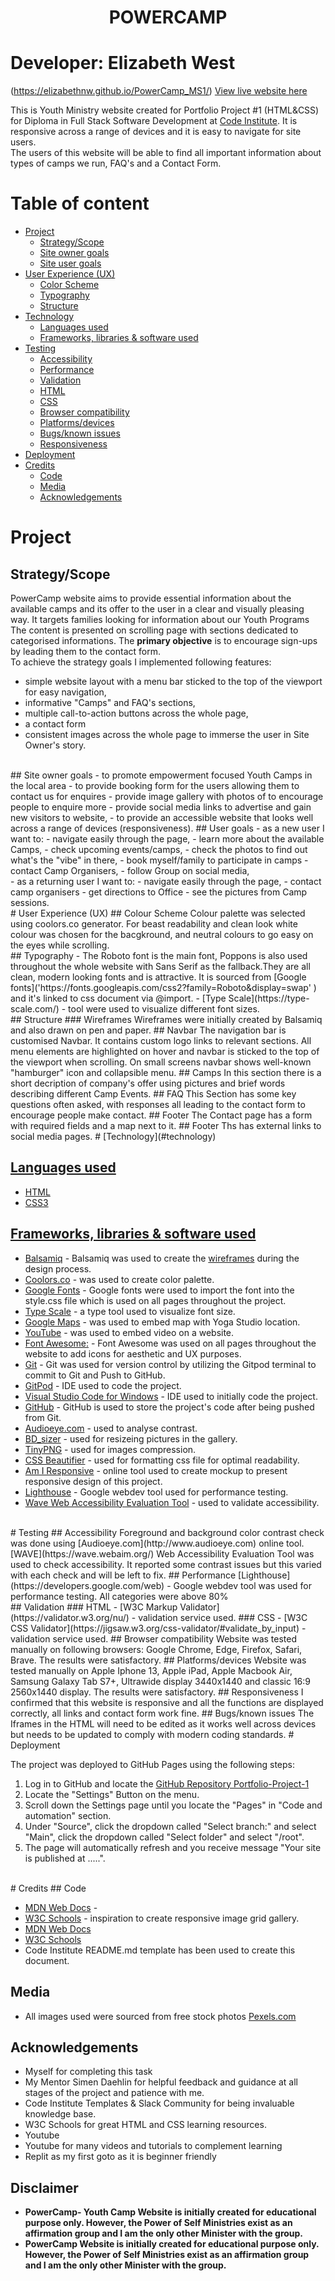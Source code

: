 <h1 align="center">POWERCAMP</h1>

# Developer: Elizabeth West
 (https://elizabethnw.github.io/PowerCamp_MS1/)
[View live website here](https://elizabethnw.github.io/PowerCamp_MS1/)

This is Youth Ministry website created for Portfolio Project #1 (HTML&CSS) for Diploma in Full Stack Software Development at [Code Institute](https://www.codeinstitute.net). It is responsive across a range of devices and it is easy to navigate for site users. 
<br>
The users of this website will be able to find all important information about types of camps we run, FAQ's and a Contact Form.
<br>
# Table of content 
*   [Project](#project)
    *   [Strategy/Scope](#strategyscope)
    *   [Site owner goals](#site-owner-goals)
    *   [Site user goals](#user-goals)
*   [User Experience (UX)](#user-experience-ux)
    *   [Color Scheme](#colour-scheme)
    *   [Typography](#typography)
    *   [Structure](#structure)
*   [Technology](#technology)
    *   [Languages used](#languages-used)
    *   [Frameworks, libraries & software used](#languages-used)
*   [Testing](#testing)
    *   [Accessibility](#accessibility)
    *   [Performance](#performance)
    *   [Validation](#validation)
    *   [HTML](#html)
    *   [CSS](#css)
    *   [Browser compatibility](#browser-compatibility)
    *   [Platforms/devices](#platformsdevices)
    *   [Bugs/known issues](#bugsknown-issues)
    *   [Responsiveness](#responsiveness)
*   [Deployment](#deployment)
*   [Credits](#credits)
    *   [Code](#code)
    *   [Media](#media)
    *   [Acknowledgements](#acknowledgements)
#   Project
##  Strategy/Scope
PowerCamp website aims to provide essential information about the available camps and its offer to the user in a clear and visually pleasing way. It targets families looking for information about our Youth Programs
<br>
 The content is presented on scrolling page with sections dedicated to categorised informations. The <b>primary objective</b> is to encourage sign-ups by leading them to the contact form. 
<br>
To achieve the strategy goals I implemented following features:
* simple website layout with a menu bar sticked to the top of the viewport for easy navigation,  
* informative  "Camps" and FAQ's sections, 
* multiple call-to-action buttons across the whole page,  
* a contact form   
* consistent images across the whole page to immerse the user in Site Owner's story. 
<br>
## Site owner goals
- to promote empowerment focused Youth Camps in the local area  
- to provide booking form for the users allowing them to contact us for enquires   
- provide image gallery with photos of to encourage  people to enquire more
- provide social media links to advertise and gain new visitors to website, 
- to provide an accessible website that looks well across a range of devices (responsiveness).  
##  User goals
- as a new user I want to:
    - navigate easily through the page, 
    - learn more about the available Camps, 
    - check upcoming events/camps, 
    - check the photos to find out what's the "vibe" in there,  
    - book myself/family to participate in camps 
    - contact Camp Organisers, 
    - follow Group on social media, 
    <br>
- as a returning user I want to:
    -   navigate easily through the page, 
    -   contact camp organisers 
    -   get directions to Office
    -   see the pictures from Camp sessions. 
<br>
#   User Experience (UX)
##  Colour Scheme
Colour palette was selected using coolors.co generator. 
For beast readability and clean look white colour was chosen for the bacgkround, and neutral colours to go easy on the eyes while scrolling.
<br>
##  Typography
-   The Roboto font is the main font, Poppons is also used throughout the whole website with Sans Serif as the fallback.They are all clean, modern looking fonts and is attractive. It is sourced from [Google fonts]('https://fonts.googleapis.com/css2?family=Roboto&display=swap'
) and it's linked to css document via @import.  
- [Type Scale](https://type-scale.com/) - tool were used to visualize different font sizes.
<br>
##  Structure
### Wireframes 
Wireframes were initially created by Balsamiq and also drawn on pen and paper.
## Navbar 
The navigation bar is customised Navbar. It contains custom logo links to relevant sections. All menu elements are highlighted on hover and navbar is sticked to the top of the viewport when scrolling. On small screens navbar shows well-known "hamburger" icon and collapsible menu. 
## Camps
In this section there is a short decription of company's offer using pictures and brief words describing different Camp Events.
## FAQ
This Section has some key questions often asked, with responses all leading to the contact form to encourage people make contact.
## Footer
The Contact page has a form with required fields and a map next to it.   
## Footer
Ths has external links to social media pages.   
#   [Technology](#technology)
    
##  [Languages used](#languages-used)
-   [HTML](https://en.wikipedia.org/wiki/HTML5)
-   [CSS3](https://en.wikipedia.org/wiki/Cascading_Style_Sheets)
    
##  [Frameworks, libraries & software used](#languages-used)
- [Balsamiq](https://balsamiq.com/) - Balsamiq was used to create the [wireframes](#structure) during the design process.
- [Coolors.co](https://coolors.co/) - was used to create color palette. 
- [Google Fonts](https://fonts.google.com/specimen/Montserrat) - Google fonts were used to import the font into the style.css file which is used on all pages throughout the project.
- [Type Scale](https://type-scale.com/) - a type tool used to visualize font size. 
- [Google Maps](https://www.google.com/maps) - was used to embed map with Yoga Studio location. 
- [YouTube](https://www.youtube.com) - was used to embed video on a website. 
- [Font Awesome:](https://fontawesome.com/) - Font Awesome was used on all pages throughout the website to add icons for aesthetic and UX purposes.
- [Git](https://git-scm.com/) - Git was used for version control by utilizing the Gitpod terminal to commit to Git and Push to GitHub.
- [GitPod](https://www.gitpod.io) - IDE used to code the project. 
- [Visual Studio Code for Windows](https://code.visualstudio.com/) - IDE used to initially code the project.  
- [GitHub](https://github.com/) - GitHub is used to store the project's code after being pushed from Git.
- [Audioeye.com](https://www.audioeye.com/color-contrast-checker) - used to analyse contrast. 
- [BD_sizer](https://bd-sizer.en.softonic.com/) - used for resizeing pictures in the gallery.
- [TinyPNG](https://tinypng.com/) - used for images compression.
- [CSS Beautifier](https://www.freeformatter.com/css-beautifier.html) - used for formatting css file for optimal readability. 
- [Am I Responsive](https://ui.dev/amiresponsive) - online tool used to create mockup to present responsive design of this project. 
- [Lighthouse](https://developers.google.com/web) - Google webdev tool used for performance testing. 
- [Wave Web Accessibility Evaluation Tool](https://wave.webaim.org/) - used to validate accessibility. 
<br>
#    Testing
##   Accessibility
Foreground and background color contrast check was done using [Audioeye.com](http://www.audioeye.com) online tool.
[WAVE](https://wave.webaim.org/) Web Accessibility Evaluation Tool was used to check accessibility. It reported some contrast issues but this varied with each check and will be left to fix.
##   Performance
 [Lighthouse](https://developers.google.com/web) - Google webdev tool was used for performance testing. All categories were above 80% <br>
##   Validation
###   HTML
- [W3C Markup Validator](https://validator.w3.org/nu/) - validation service used. 
###   CSS
- [W3C CSS Validator](https://jigsaw.w3.org/css-validator/#validate_by_input)  - validation service used. 
##   Browser compatibility
Website was tested manually on following browsers: Google Chrome, Edge, Firefox, Safari, Brave. The results were satisfactory.   
##   Platforms/devices 
Website was tested manually on Apple Iphone 13, Apple iPad, Apple Macbook Air, Samsung Galaxy Tab S7+, Ultrawide display 3440x1440 and classic 16:9 2560x1440 display. The results were satisfactory.  
## Responsiveness 
I confirmed that this website is responsive and all the functions are displayed correctly, all links and contact form work fine.   
##   Bugs/known issues
The Iframes in the HTML will need to be edited as it works well across devices but needs to be updated to comply with modern coding standards.
#   Deployment
    
The project was deployed to GitHub Pages using the following steps: 
1. Log in to GitHub and locate the [GitHub Repository 
Portfolio-Project-1](https://github.com/ElizabethNW/PowerCamp_MS1)
2. Locate the "Settings" Button on the menu.
3. Scroll down the Settings page until you locate the "Pages" in "Code and automation" section.
4. Under "Source", click the dropdown called "Select branch:" and select "Main", click the dropdown called "Select folder" and select "/root".
5. The page will automatically refresh and you receive message "Your site is published at .....". 
<br>
#   Credits
##  Code


-   [MDN Web Docs](https://developer.mozilla.org) - 
-   [W3C Schools](https://www.w3schools.com) - inspiration to create responsive image grid gallery. 
-   [MDN Web Docs](https://developer.mozilla.org) 
-   [W3C Schools](https://www.w3schools.com) 
-   Code Institute README.md template has been used to create this document. 

##  Media
-   All images used were sourced from free stock photos [Pexels.com](https://pexels.com/) 
##  Acknowledgements
-   Myself for completing this task 
-   My Mentor Simen Daehlin for helpful feedback and guidance at all stages of the project and patience with me.
-   Code Institute Templates & Slack Community for being invaluable knowledge base. 
-   W3C Schools for great HTML and CSS learning resources.   
- Youtube
- Youtube for many videos and tutorials to complement learning
- Replit as my first goto as it is beginner friendly


## Disclaimer
-   <b>PowerCamp- Youth Camp Website is initially created for educational purpose only. However, the Power of Self Ministries exist as an affirmation group and I am the only other Minister with the group.</b> 
-   <b>PowerCamp Website is initially created for educational purpose only. However, the Power of Self Ministries exist as an affirmation group and I am the only other Minister with the group.</b> 